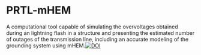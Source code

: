 # PRTL-mHEM
A computational tool capable of simulating the overvoltages obtained during an lightning flash in a structure and presenting the estimated number of outages of the transmission line, including an accurate modeling of the grounding system using mHEM.[![DOI](https://zenodo.org/badge/257054732.svg)](https://zenodo.org/badge/latestdoi/257054732)

